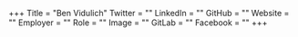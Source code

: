 +++
Title = "Ben Vidulich"
Twitter = ""
LinkedIn = ""
GitHub = ""
Website = ""
Employer = ""
Role = ""
Image = ""
GitLab = ""
Facebook = ""
+++
